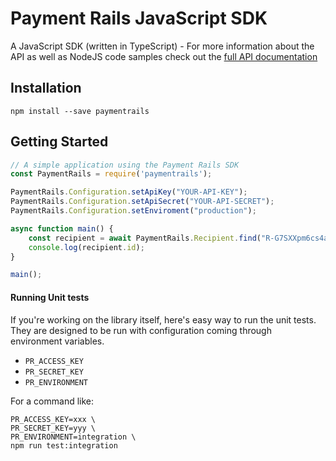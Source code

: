 # Payment Rails JavaScript SDK

A JavaScript SDK (written in TypeScript) - For more information about the API as well as NodeJS code samples check out the [full API documentation](http://docs.paymentrails.com)


## Installation

    npm install --save paymentrails

## Getting Started

```js
// A simple application using the Payment Rails SDK
const PaymentRails = require('paymentrails');

PaymentRails.Configuration.setApiKey("YOUR-API-KEY");
PaymentRails.Configuration.setApiSecret("YOUR-API-SECRET");
PaymentRails.Configuration.setEnviroment("production");

async function main() {
    const recipient = await PaymentRails.Recipient.find("R-G7SXXpm6cs4aTUd9YhmgWC");
    console.log(recipient.id);
}

main();
```

#### Running Unit tests

If you're working on the library itself, here's easy way to run the unit tests. They are designed to be run with configuration coming through environment variables.
  
  * ``PR_ACCESS_KEY``
  * ``PR_SECRET_KEY``
  * ``PR_ENVIRONMENT``

For a command like:
    
    PR_ACCESS_KEY=xxx \
    PR_SECRET_KEY=yyy \
    PR_ENVIRONMENT=integration \
    npm run test:integration

